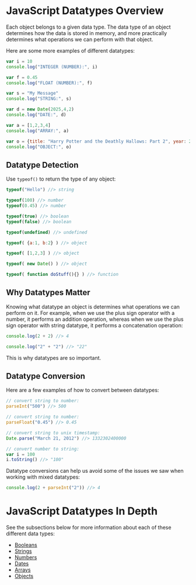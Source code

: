 
# JavaScript Datatypes Overview

Each object belongs to a given data type. The data type of an object determines how the data is stored in memory, and more practically determines what operations we can perform with that object.

Here are some more examples of different datatypes:

```js
var i = 10
console.log("INTEGER (NUMBER):", i)

var f = 0.45
console.log("FLOAT (NUMBER):", f)

var s = "My Message"
console.log("STRING:", s)

var d = new Date(2025,4,2)
console.log("DATE:", d)

var a = [1,2,3,4]
console.log("ARRAY:", a)

var o = {title: "Harry Potter and the Deathly Hallows: Part 2", year: 2011}
console.log("OBJECT:", o)
```

## Datatype Detection

Use `typeof()` to return the type of any object:

```` js
typeof("Hello") //> string

typeof(100) //> number
typeof(0.45) //> number

typeof(true) //> boolean
typeof(false) //> boolean

typeof(undefined) //> undefined

typeof( {a:1, b:2} ) //> object

typeof( [1,2,3] ) //> object

typeof( new Date() ) //> object

typeof( function doStuff(){} ) //> function
````

## Why Datatypes Matter

Knowing what datatype an object is determines what operations we can perform on it. For example, when we use the plus sign operator with a number, it performs an addition operation, whereas when we use the plus sign operator with string datatype, it performs a concatenation operation:

```js
console.log(2 + 2) //> 4

console.log("2" + "2") //> "22"
```

This is why datatypes are so important.



## Datatype Conversion

Here are a few examples of how to convert between datatypes:

```` js
// convert string to number:
parseInt("500") //> 500

// convert string to number:
parseFloat("0.45") //> 0.45

// convert string to unix timestamp:
Date.parse("March 21, 2012") //> 1332302400000

// convert number to string:
var i = 100
i.toString() //> "100"
````

Datatype conversions can help us avoid some of the issues we saw when working with mixed datatypes:

```js
console.log(2 + parseInt("2")) //> 4
```

# JavaScript Datatypes In Depth

See the subsections below for more information about each of these different data types:

   + [Booleans](booleans.md)
   + [Strings](strings.md)
   + [Numbers](numbers.md)
   + [Dates](dates.md)
   + [Arrays](arrays.md)
   + [Objects](objects.md)

